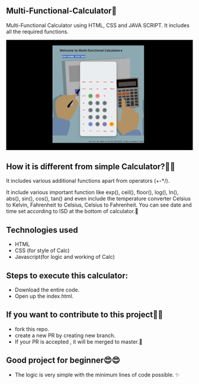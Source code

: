 ## Multi-Functional-Calculator🧮
Multi-Functional Calculator using HTML, CSS and JAVA SCRIPT. It includes all the required functions. 

![](https://github.com/nutanaarohi123/Multi-Functional-Calculator/blob/gh-pages/CaptureCalc.PNG)

## How it is different from simple Calculator?🤷‍♀️
 It includes various additional functions apart from operators (+-*/).
 
 It include various important function like exp(), ceil(), floor(), log(), ln(), abs(), sin(), cos(), tan() and even include the temperature converter Celsius to Kelvin, Fahrenheit to Celsius, Celsius to Fahrenheit.
 You can see date and time set according to ISD at the bottom of calculator.🎑
 
 
 ## Technologies used
 - HTML 
 - CSS  (for style of Calc)
 - Javascript(for logic and working of Calc)
 
 ## Steps to execute this calculator:
- Download the entire code.
- Open up the index.html.

## If you want to contribute to this project🤷‍♂️ 
  - fork this repo.
  - create a new PR by creating new branch.
  - If your PR is accepted , it will be merged to master.🎉
 
 ## Good project for beginner😍😍
 - The logic is very simple with the minimum lines of code possible. ✨
 
 


